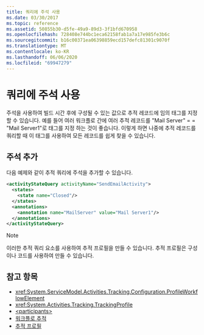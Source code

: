 ```yaml
---
title: 쿼리에 주석 사용
ms.date: 03/30/2017
ms.topic: reference
ms.assetid: 50855b30-d5fe-49a9-89d3-3f1bfd670958
ms.openlocfilehash: 728408e744bc1eca62158fab1a7a17e985fe3b6c
ms.sourcegitcommit: b16c00371ea06398859ecd157defc81301c9070f
ms.translationtype: MT
ms.contentlocale: ko-KR
ms.lasthandoff: 06/06/2020
ms.locfileid: "69947279"
---
```

# <a name="using-annotation-in-queries"></a>쿼리에 주석 사용
주석을 사용하여 빌드 시간 후에 구성될 수 있는 값으로 추적 레코드에 임의 태그를 지정할 수 있습니다. 예를 들어 여러 워크플로 간에 여러 추적 레코드를 "Mail Server" = = "Mail Server1"로 태그를 지정 하는 것이 좋습니다. 이렇게 하면 나중에 추적 레코드를 쿼리할 때 이 태그를 사용하여 모든 레코드를 쉽게 찾을 수 있습니다.  
  
## <a name="adding-annotations"></a>주석 추가  
 다음 예제와 같이 추적 쿼리에 주석을 추가할 수 있습니다.  
  
```xml  
<activityStateQuery activityName="SendEmailActivity">  
  <states>  
    <state name="Closed"/>  
  </states>  
  <annotations>  
    <annotation name="MailServer" value="Mail Server1"/>  
  </annotations>  
</activityStateQuery>  
```  
  
> [!NOTE]
> 이러한 추적 쿼리 요소를 사용하여 추적 프로필을 만들 수 있습니다. 추적 프로필은 구성이나 코드를 사용하여 만들 수 있습니다.  
  
## <a name="see-also"></a>참고 항목

- <xref:System.ServiceModel.Activities.Tracking.Configuration.ProfileWorkflowElement>
- <xref:System.Activities.Tracking.TrackingProfile>
- [\<participants>](participants.md)
- [워크플로 추적](../../../windows-workflow-foundation/workflow-tracking-and-tracing.md)
- [추적 프로필](../../../windows-workflow-foundation/tracking-profiles.md)
